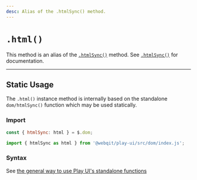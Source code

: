 ```yaml
---
desc: Alias of the .htmlSync() method.
---
```

# `.html()`

This method is an alias of the [`.htmlSync()`](../htmlSync) method. See [`.htmlSync()`](../htmlSync) for documentation.

------

## Static Usage

The `.html()` instance method is internally based on the standalone `dom/htmlSync()` function which may be used statically.

### Import

```js
const { htmlSync: html } = $.dom;
```
```js
import { htmlSync as html } from '@webqit/play-ui/src/dom/index.js';
```

### Syntax

See [the general way to use Play UI's standalone functions](../../../overview#use-as-descrete-utilities)